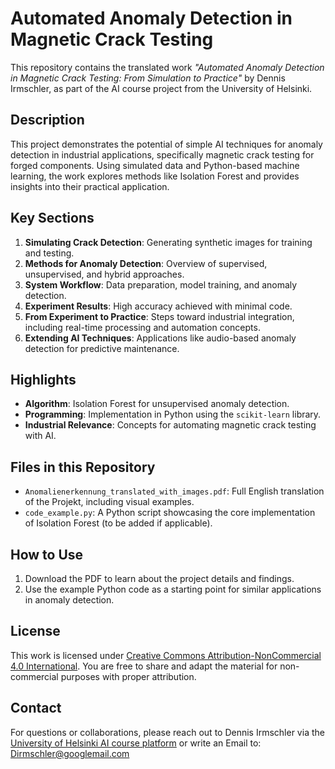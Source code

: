 # Automated Anomaly Detection in Magnetic Crack Testing

This repository contains the translated work *"Automated Anomaly Detection in Magnetic Crack Testing: From Simulation to Practice"* by Dennis Irmschler, as part of the AI course project from the University of Helsinki.

## Description
This project demonstrates the potential of simple AI techniques for anomaly detection in industrial applications, specifically magnetic crack testing for forged components. Using simulated data and Python-based machine learning, the work explores methods like Isolation Forest and provides insights into their practical application.

## Key Sections
1. **Simulating Crack Detection**: Generating synthetic images for training and testing.
2. **Methods for Anomaly Detection**: Overview of supervised, unsupervised, and hybrid approaches.
3. **System Workflow**: Data preparation, model training, and anomaly detection.
4. **Experiment Results**: High accuracy achieved with minimal code.
5. **From Experiment to Practice**: Steps toward industrial integration, including real-time processing and automation concepts.
6. **Extending AI Techniques**: Applications like audio-based anomaly detection for predictive maintenance.

## Highlights
- **Algorithm**: Isolation Forest for unsupervised anomaly detection.
- **Programming**: Implementation in Python using the `scikit-learn` library.
- **Industrial Relevance**: Concepts for automating magnetic crack testing with AI.

## Files in this Repository
- `Anomalienerkennung_translated_with_images.pdf`: Full English translation of the Projekt, including visual examples.
- `code_example.py`: A Python script showcasing the core implementation of Isolation Forest (to be added if applicable).

## How to Use
1. Download the PDF to learn about the project details and findings.
2. Use the example Python code as a starting point for similar applications in anomaly detection.

## License
This work is licensed under [Creative Commons Attribution-NonCommercial 4.0 International](https://creativecommons.org/licenses/by-nc/4.0/). You are free to share and adapt the material for non-commercial purposes with proper attribution.

## Contact
For questions or collaborations, please reach out to Dennis Irmschler via the [University of Helsinki AI course platform](https://buildingai.elementsofai.com/Conclusion/your-ai-idea) or write an Email to: Dirmschler@googlemail.com 
